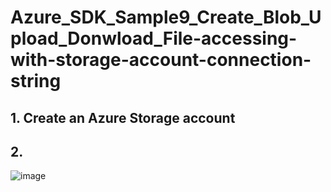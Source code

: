 # Azure_SDK_Sample9_Create_Blob_Upload_Donwload_File-accessing-with-storage-account-connection-string

## 1. Create an Azure Storage account

## 2. 


![image](https://github.com/luiscoco/Azure_SDK_Sample9_Create_Blob_Upload_Donwload_File-accessing-with-storage-account-connection-string-/assets/32194879/8f502c60-16cb-4cd6-9102-4a6b8e9644a1)
